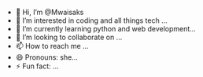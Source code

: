 - 👋 Hi, I’m @Mwaisaks
- 👀 I’m interested in coding and all things tech ...
- 🌱 I’m currently learning python and web development...
- 💞️ I’m looking to collaborate on ...
- 📫 How to reach me ...
- 😄 Pronouns: she...
- ⚡ Fun fact: ...

<!---
Mwaisaks/Mwaisaks is a ✨ special ✨ repository because its `README.md` (this file) appears on your GitHub profile.
You can click the Preview link to take a look at your changes.
--->
